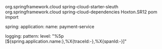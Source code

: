 <dependency>
  <groupId>org.springframework.cloud</groupId>
  <artifactId>spring-cloud-starter-sleuth</artifactId>
</dependency>




<dependencyManagement>
  <dependencies>
    <dependency>
      <groupId>org.springframework.cloud</groupId>
      <artifactId>spring-cloud-dependencies</artifactId>
      <version>Hoxton.SR12</version> <!-- or the latest -->
      <type>pom</type>
      <scope>import</scope>
    </dependency>
  </dependencies>
</dependencyManagement>



spring:
  application:
    name: payment-service

logging:
  pattern:
    level: "%5p [${spring.application.name:},%X{traceId:-},%X{spanId:-}]"
